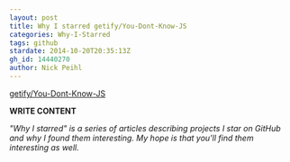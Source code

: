 ```yaml
---
layout: post
title: Why I starred getify/You-Dont-Know-JS
categories: Why-I-Starred
tags: github
stardate: 2014-10-20T20:35:13Z
gh_id: 14440270
author: Nick Peihl
---
```


[getify/You-Dont-Know-JS](https://github.com/getify/You-Dont-Know-JS)

**WRITE CONTENT**

*"Why I starred" is a series of articles describing projects I star on GitHub and why I found them interesting. My hope is that you'll find them interesting as well.*


